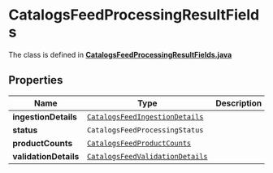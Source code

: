 

# CatalogsFeedProcessingResultFields

The class is defined in **[CatalogsFeedProcessingResultFields.java](../../src/main/java/org/openapitools/model/CatalogsFeedProcessingResultFields.java)**

## Properties

Name | Type | Description | Notes
------------ | ------------- | ------------- | -------------
**ingestionDetails** | [`CatalogsFeedIngestionDetails`](CatalogsFeedIngestionDetails.md) |  | 
**status** | `CatalogsFeedProcessingStatus` |  | 
**productCounts** | [`CatalogsFeedProductCounts`](CatalogsFeedProductCounts.md) |  | 
**validationDetails** | [`CatalogsFeedValidationDetails`](CatalogsFeedValidationDetails.md) |  | 






